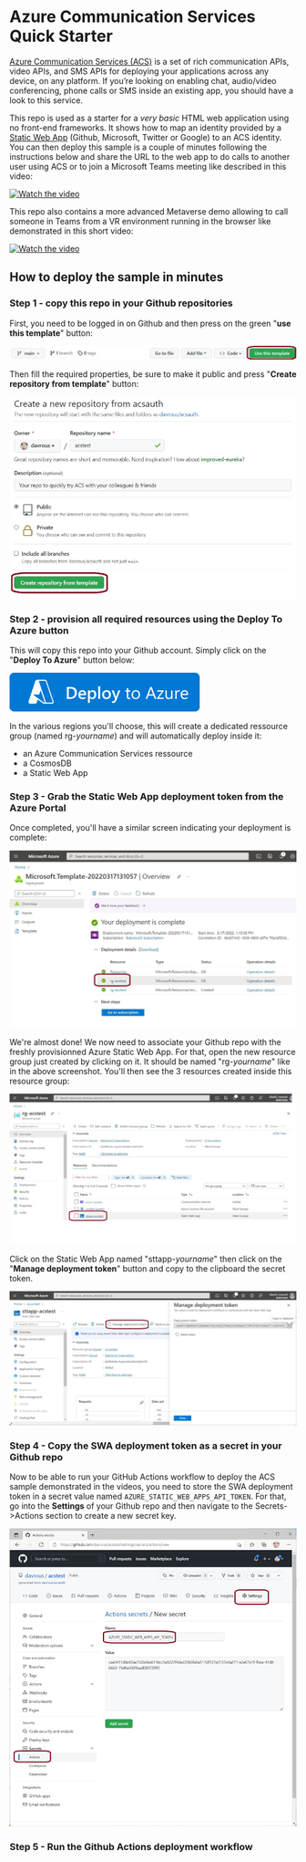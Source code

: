 # Azure Communication Services Quick Starter

[Azure Communication Services (ACS)](https://azure.microsoft.com/en-us/services/communication-services) is a set of rich communication APIs, video APIs, and SMS APIs for deploying your applications across any device, on any platform. If you’re looking on enabling chat, audio/video conferencing, phone calls or SMS inside an existing app, you should have a look to this service. 

This repo is used as a starter for a _very basic_ HTML web application using no front-end frameworks. It shows how to map an identity provided by a [Static Web App](https://docs.microsoft.com/en-us/azure/static-web-apps/overview) (Github, Microsoft, Twitter or Google) to an ACS identity. You can then deploy this sample is a couple of minutes following the instructions below and share the URL to the web app to do calls to another user using ACS or to join a Microsoft Teams meeting like described in this video: 

[![Watch the video](https://img.youtube.com/vi/Jbf50SL1ceI/0.jpg)](https://youtu.be/Jbf50SL1ceI)

This repo also contains a more advanced Metaverse demo allowing to call someone in Teams from a VR environment running in the browser like demonstrated in this short video: 

[![Watch the video](https://img.youtube.com/vi/Wd4qNeLV_P8/0.jpg)](https://youtu.be/Wd4qNeLV_P8)

## How to deploy the sample in minutes

### Step 1 - copy this repo in your Github repositories

First, you need to be logged in on Github and then press on the green "**use this template**" button:

![Use This Template Button](./images/acsquicktesttemplatebutton.jpg)

Then fill the required properties, be sure to make it public and press "**Create repository from template**" button:

![Creating the repo from the template](./images/acsquicktesttemplatebutton002.jpg)

### Step 2 - provision all required resources using the Deploy To Azure button

This will copy this repo into your Github account. Simply click on the "**Deploy To Azure**" button below:

[![Deploy To Azure](https://raw.githubusercontent.com/Azure/azure-quickstart-templates/master/1-CONTRIBUTION-GUIDE/images/deploytoazure.svg?sanitize=true)](https://portal.azure.com/#create/Microsoft.Template/uri/https%3A%2F%2Fraw.githubusercontent.com%2Fdavrous%2Facsauth%2Fmain%2Finfra%2Fazuredeploy.json)

In the various regions you'll choose, this will create a dedicated ressource group (named rg-*yourname*) and will automatically deploy inside it:

- an Azure Communication Services ressource
- a CosmosDB 
- a Static Web App

### Step 3 - Grab the Static Web App deployment token from the Azure Portal

Once completed, you'll have a similar screen indicating your deployment is complete:

![Template deployment completed screen](./images/acsquicktesttemplatebutton004.jpg)

We're almost done! We now need to associate your Github repo with the freshly provisionned Azure Static Web App. For that, open the new resource group just created by clicking on it. It should be named "rg-*yourname*" like in the above screenshot. You'll then see the 3 resources created inside this resource group:

![3 resources created: a Communication Service, a Cosmos DB & a Static Web App](./images/acsquicktesttemplatebutton005.jpg)

Click on the Static Web App named "sttapp-*yourname*" then click on the "**Manage deployment token**" button and copy to the clipboard the secret token.

![Azure SWA deployment token screen](./images/acsquicktesttemplatebutton006.jpg)

### Step 4 - Copy the SWA deployment token as a secret in your Github repo

Now to be able to run your GitHub Actions workflow to deploy the ACS sample demonstrated in the videos, you need to store the SWA deployment token in a secret value named `AZURE_STATIC_WEB_APPS_API_TOKEN`. For that, go into the **Settings** of your Github repo and then navigate to the Secrets->Actions section to create a new secret key.

![Github secret key for SWA deployment](./images/acsquicktesttemplatebutton007.jpg)

### Step 5 - Run the Github Actions deployment workflow
